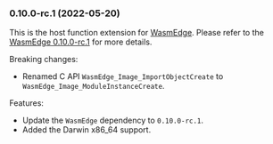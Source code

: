 ### 0.10.0-rc.1 (2022-05-20)

This is the host function extension for [WasmEdge](https://github.com/WasmEdge/WasmEdge).
Please refer to the [WasmEdge 0.10.0-rc.1](https://github.com/WasmEdge/WasmEdge/releases/tag/0.10.0-rc.1) for more details.

Breaking changes:

* Renamed C API `WasmEdge_Image_ImportObjectCreate` to `WasmEdge_Image_ModuleInstanceCreate`.

Features:

* Update the `WasmEdge` dependency to `0.10.0-rc.1`.
* Added the Darwin x86_64 support.
